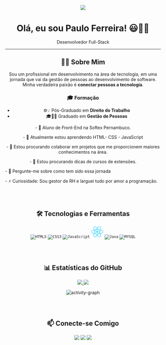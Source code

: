 <div align="center">
  <img src="https://raw.githubusercontent.com/kaueMarques/kaueMarques/master/hi.gif" width="30px" />
  <h1>Olá, eu sou Paulo Ferreira! 😃🙏🌟</h1>
  <p>Desenvolvedor Full-Stack</p>
  
  ---
  
  ## 👨‍💻 Sobre Mim

Sou um profissional em desenvolvimento na área de tecnologia, em uma jornada que vai da gestão de pessoas ao desenvolvimento de software. Minha verdadeira paixão é **conectar pessoas a tecnologia**.

### 🎓 Formação

* ⚙️💡 Pós-Graduado em **Direito do Trabalho**
* 🎓👨‍💻 Graduado em **Gestão de Pessoas**

<!---APRESENTAÇÃO--->  
<div display="block">
<p align="center">‍- 🔭 Aluno de Front-End na Softex Pernambuco.</p>
<p align="center">- 🌱 Atualmente estou aprendendo HTML- CSS - JavaScript</p>
<p align="center">- 👯 Estou procurando colaborar em projetos que me proporcionem maiores conhecimentos na área.</p>
<p align="center">- 🤔 Estou procurando dicas de cursos de extensões. </p>
<p align="left">- 💬 Pergunte-me sobre como tem sido essa jornada</a>
<p align="left">- ⚡ Curiosidade: Sou gestor de RH e larguei tudo por amor a programação.</p>
</div>
  
<br> <br>  

## 🛠️ Tecnologias e Ferramentas 
<p align="center">
<code><img width="40px" src="https://cdn.jsdelivr.net/gh/devicons/devicon/icons/html5/html5-original-wordmark.svg" title = "HTML5"/></code>
<code><img width="40px" src="https://cdn.jsdelivr.net/gh/devicons/devicon/icons/css3/css3-original-wordmark.svg" title = "CSS3"/></code>
<code><img width="40px" src="https://cdn.jsdelivr.net/gh/devicons/devicon/icons/javascript/javascript-original.svg" title = "JavaScript"/></code>
<code><img width="40px" src="https://raw.githubusercontent.com/devicons/devicon/master/icons/react/react-original.svg" title = "React"/></code>
<code><img width="40px" src="https://cdn.jsdelivr.net/gh/devicons/devicon/icons/java/java-original.svg" title = "Java"/></code>
<code><img width="40px" src="https://cdn.jsdelivr.net/gh/devicons/devicon/icons/mysql/mysql-original.svg" title = "MYSQL"/></code>

<br> <br>


## 📊 Estatísticas do GitHub

<p align="center">
  <a href="https://github.com/phaulosantosdev" target="_blank">
    <img height="180em" src="https://github-readme-stats-eight-theta.vercel.app/api?username=phaulosantosdev&show_icons=true&theme=algolia&include_all_commits=true&count_private=true"/>
    <img height="180em" src="https://github-readme-stats-eight-theta.vercel.app/api/top-langs/?username=phaulosantosdev&layout=compact&langs_count=8&theme=algolia"/>
  </a>
</p>
<p align="center">
  <img src="https://github-readme-activity-graph.vercel.app/graph?username=phaulosantosdev&radius=16&theme=react&area=true&order=5&hide_border=true" height="300" alt="activity-graph"/>
</p>

<br> <br>
  
## 📫 Conecte-se Comigo

<div align="center">
<a href="https://instagram.com/phaulosantos/" target="_blank"><img loading="lazy" src="https://img.shields.io/badge/-Instagram-%23E4405F?style=for-the-badge&logo=instagram&logoColor=white" target="_blank"></a>
<a href = "mailto:contato@seu-usuário-aqui"><img loading="lazy" src="https://img.shields.io/badge/Gmail-D14836?style=for-the-badge&logo=gmail&logoColor=white" target="_blank"></a>
<a href="https://www.linkedin.com/in/pauloferreirarh" target="_blank"><img loading="lazy" src="https://img.shields.io/badge/-LinkedIn-%230077B5?style=for-the-badge&logo=linkedin&logoColor=white" target="_blank"></a>   
</div>
